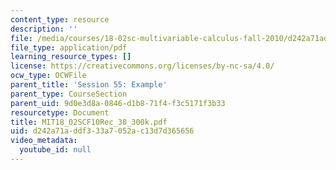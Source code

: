 ```yaml
---
content_type: resource
description: ''
file: /media/courses/18-02sc-multivariable-calculus-fall-2010/d242a71addf333a7052ac13d7d365656_MIT18_02SCF10Rec_38_300k.pdf
file_type: application/pdf
learning_resource_types: []
license: https://creativecommons.org/licenses/by-nc-sa/4.0/
ocw_type: OCWFile
parent_title: 'Session 55: Example'
parent_type: CourseSection
parent_uid: 9d0e3d8a-0846-d1b8-71f4-f3c5171f3b33
resourcetype: Document
title: MIT18_02SCF10Rec_38_300k.pdf
uid: d242a71a-ddf3-33a7-052a-c13d7d365656
video_metadata:
  youtube_id: null
---
```


